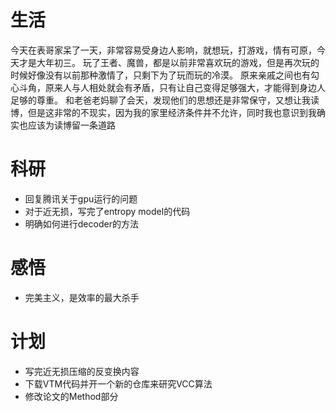# 生活
今天在表哥家呆了一天，非常容易受身边人影响，就想玩，打游戏，情有可原，今天才是大年初三。
玩了王者、魔兽，都是以前非常喜欢玩的游戏，但是再次玩的时候好像没有以前那种激情了，只剩下为了玩而玩的冷漠。
原来亲戚之间也有勾心斗角，原来人与人相处就会有矛盾，只有让自己变得足够强大，才能得到身边人足够的尊重。
和老爸老妈聊了会天，发现他们的思想还是非常保守，又想让我读博，但是这非常的不现实，因为我的家里经济条件并不允许，同时我也意识到我确实也应该为读博留一条道路

# 科研
- 回复腾讯关于gpu运行的问题
- 对于近无损，写完了entropy model的代码
- 明确如何进行decoder的方法

# 感悟
- 完美主义，是效率的最大杀手

# 计划
- 写完近无损压缩的反变换内容
- 下载VTM代码并开一个新的仓库来研究VCC算法
- 修改论文的Method部分